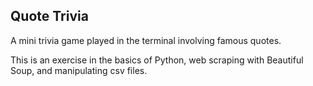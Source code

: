 Quote Trivia
------

A mini trivia game played in the terminal involving famous quotes.

This is an exercise in the basics of Python, web scraping with Beautiful Soup, and manipulating csv files.
